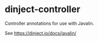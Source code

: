 # dinject-controller

Controller annotations for use with Javalin.

See https://dinject.io/docs/javalin/
